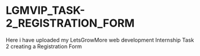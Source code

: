# LGMVIP_TASK-2_REGISTRATION_FORM
Here i have uploaded my LetsGrowMore web development Internship Task 2 creating a Registration Form
